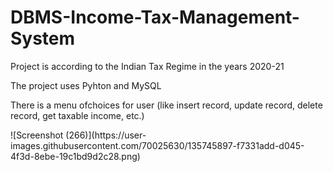 # DBMS-Income-Tax-Management-System

Project is according to the Indian Tax Regime in the years 2020-21

The project uses Pyhton and MySQL 

There is a menu ofchoices for user (like insert record, update record, delete record, get taxable income, etc.)
<p>
  ![Screenshot (266)](https://user-images.githubusercontent.com/70025630/135745897-f7331add-d045-4f3d-8ebe-19c1bd9d2c28.png)

